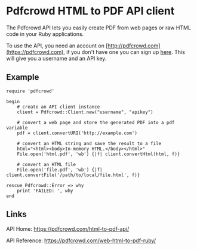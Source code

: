 # Pdfcrowd HTML to PDF API client

The Pdfcrowd API lets you easily create PDF from web pages or raw HTML
code in your Ruby applications.

To use the API, you need an account on
[http://pdfcrowd.com](https://pdfcrowd.com), if you don't have one you
can sign up [here](https://pdfcrowd.com/pricing/api/). This will give
you a username and an API key.


## Example

    require 'pdfcrowd'
    
    begin
        # create an API client instance
        client = Pdfcrowd::Client.new("username", "apikey")
    
        # convert a web page and store the generated PDF into a pdf variable
        pdf = client.convertURI('http://example.com')
    
        # convert an HTML string and save the result to a file
        html="<html><body>In-memory HTML.</body></html>"
        File.open('html.pdf', 'wb') {|f| client.convertHtml(html, f)}
    
        # convert an HTML file
        File.open('file.pdf', 'wb') {|f| client.convertFile('/path/to/local/file.html', f)}
    
    rescue Pdfcrowd::Error => why
        print 'FAILED: ', why
    end

## Links

API Home:
 <https://pdfcrowd.com/html-to-pdf-api/>
 
API Reference:
 <https://pdfcrowd.com/web-html-to-pdf-ruby/>
